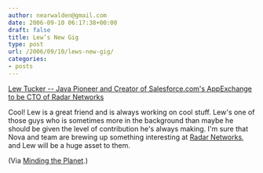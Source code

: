 ```yaml
---
author: nearwalden@gmail.com
date: 2006-09-10 06:17:38+00:00
draft: false
title: Lew’s New Gig
type: post
url: /2006/09/10/lews-new-gig/
categories:
- posts
---
```


[Lew Tucker -- Java Pioneer and Creator of Salesforce.com's AppExchange to be CTO of Radar Networks](http://novaspivack.typepad.com/nova_spivacks_weblog/2006/08/java_pioneer_cr.html)





Cool!  Lew is a great friend and is always working on cool stuff.  Lew's one of those guys who is sometimes more in the background than maybe he should be given the level of contribution he's always making.  I'm sure that Nova and team are brewing up something interesting at [Radar Networks](http://radarnetworks.com/), and Lew will be a huge asset to them.





(Via [Minding the Planet](http://novaspivack.typepad.com/nova_spivacks_weblog/).)



